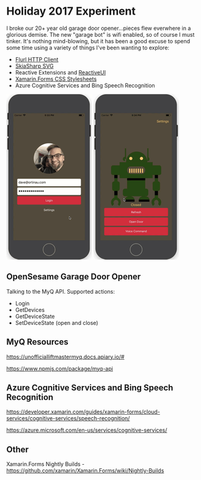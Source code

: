 # Holiday 2017 Experiment 
I broke our 20+ year old garage door opener...pieces flew everwhere in a glorious demise. The new "garage bot" is wifi enabled, so of course I must tinker. It's nothing mind-blowing, but it has been a good excuse to spend some time using a variety of things I've been wanting to explore:

- [Flurl HTTP Client](https://github.com/tmenier/Flurl)
- [SkiaSharp SVG](https://github.com/mono/SkiaSharp)
- Reactive Extensions and [ReactiveUI](https://reactiveui.net/)
- [Xamarin.Forms CSS Stylesheets](https://github.com/xamarin/Xamarin.Forms/pull/1207)
- Azure Cognitive Services and Bing Speech Recognition

![login closed](https://github.com/davidortinau/OpenSesame/blob/master/Screenshots/login-closed.gif)
![opening](https://github.com/davidortinau/OpenSesame/blob/master/Screenshots/opening.gif)

## OpenSesame Garage Door Opener

Talking to the MyQ API. Supported actions:
- Login
- GetDevices
- GetDeviceState
- SetDeviceState (open and close)

## MyQ Resources

https://unofficialliftmastermyq.docs.apiary.io/#

https://www.npmjs.com/package/myq-api

## Azure Cognitive Services and Bing Speech Recognition

https://developer.xamarin.com/guides/xamarin-forms/cloud-services/cognitive-services/speech-recognition/

https://azure.microsoft.com/en-us/services/cognitive-services/

## Other

Xamarin.Forms Nightly Builds - https://github.com/xamarin/Xamarin.Forms/wiki/Nightly-Builds
